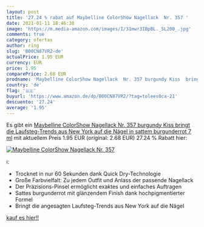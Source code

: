 ```yaml
---
layout: post
title: '27.24 % rabat auf Maybelline ColorShow Nagellack  Nr. 357 '
date: 2021-01-11 18:46:38
image: 'https://m.media-amazon.com/images/I/31mwr3IBpBL._SL200_.jpg'
comments: true
category: ofertas
author: ring
slug: 'B00CN87VR2-de'
actualPrice: 1.95 EUR
currency: EUR
price: 1.95
comparePrice: 2.68 EUR
prodname: 'Maybelline ColorShow Nagellack  Nr. 357 burgundy Kiss  bringt die Laufsteg-Trends aus New York auf die Nägel  in sattem burgunderrot  7 ml'
country: 'de'
flag: '🇩🇪'
buyurl: 'https://www.amazon.de/dp/B00CN87VR2/?tag=tolees0ca-21'
descuento: '27.24'
average: '1.95'
---
```


Es gibt ein [Maybelline ColorShow Nagellack  Nr. 357 burgundy Kiss  bringt die Laufsteg-Trends aus New York auf die Nägel  in sattem burgunderrot  7 ml](https://www.amazon.de/dp/B00CN87VR2/?tag=tolees0ca-21) mit aktuellem Preis 1.95 EUR (original: 2.68 EUR) 27.24 % Rabatt hier:

[![Maybelline ColorShow Nagellack  Nr. 357 ](https://m.media-amazon.com/images/I/31mwr3IBpBL._SL200_.jpg)](https://www.amazon.de/dp/B00CN87VR2/?tag=tolees0ca-21)

ℹ️:

- Trocknet in nur 60 Sekunden dank Quick Dry-Technologie
- Große Farbvielfalt: Zu jedem Outfit und Anlass der passende Nagellack
- Der Präzisions-Pinsel ermöglicht exaktes und einfaches Auftragen
- Sattes burgunderrot mit glänzendem Finish dank hochpigmentierter Formel
- Bringt die angesagten Laufsteg-Trends aus New York auf die Nägel

[kauf es hier!!](https://www.amazon.de/dp/B00CN87VR2/?tag=tolees0ca-21)
